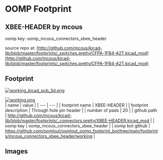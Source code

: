 # OOMP Footprint  
## XBEE-HEADER  by mcous  
  
oomp key: oomp_mcous_connectors_xbee_header  
  
source repo at: [http://github.com/mcous/kicad-lib/blob/master/footprints/_switches.pretty/CFPA-1FB4-A2T.kicad_mod](http://github.com/mcous/kicad-lib/blob/master/footprints/_switches.pretty/CFPA-1FB4-A2T.kicad_mod)  
## Footprint  
  
[![working_kicad_pcb_3d.png](working_kicad_pcb_3d_600.png)](working_kicad_pcb_3d.png)  
  
[![working.png](working_600.png)](working.png)  
| name | value | 
| --- | --- | 
| footprint name | XBEE-HEADER | 
| footprint description | Through hole pin header | 
| number of pads | 20 | 
| github path | http://github.com/mcous/kicad-lib/blob/master/footprints/_connectors.pretty/XBEE-HEADER.kicad_mod | 
| oomp key | oomp_mcous_connectors_xbee_header | 
| oomp bot github | https://github.com/oomlout/oomlout_oomp_footprint_bot/tree/main/footprints/mcous_connectors_xbee_header/working | 
## Images  
